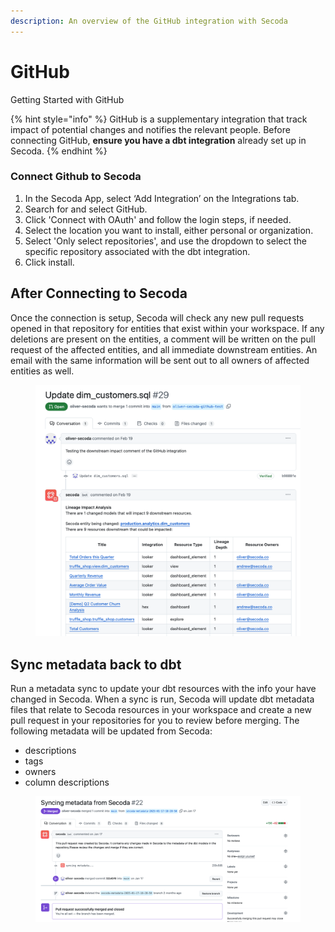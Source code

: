 ```yaml
---
description: An overview of the GitHub integration with Secoda
---
```


# GitHub

Getting Started with GitHub

{% hint style="info" %}
GitHub is a supplementary integration that track impact of potential changes and notifies the relevant people. Before connecting GitHub, **ensure you have a dbt integration** already set up in Secoda.
{% endhint %}

### Connect Github to Secoda

1. In the Secoda App, select ‘Add Integration’ on the Integrations tab.
2. Search for and select GitHub.
3. Click 'Connect with OAuth' and follow the login steps, if needed.
4. Select the location you want to install, either personal or organization.
5. Select 'Only select repositories', and use the dropdown to select the specific repository associated with the dbt integration.
6. Click install.

## After Connecting to Secoda

Once the connection is setup, Secoda will check any new pull requests opened in that repository for entities that exist within your workspace. If any deletions are present on the entities, a comment will be written on the pull request of the affected entities, and all immediate downstream entities. An email with the same information will be sent out to all owners of affected entities as well.

<figure><img src="../.gitbook/assets/image (95).png" alt=""><figcaption></figcaption></figure>

## Sync metadata back to dbt

Run a metadata sync to update your dbt resources with the info your have changed in Secoda. When a sync is run, Secoda will update dbt metadata files that relate to Secoda resources in your workspace and create a new pull request in your repositories for you to review before merging. The following metadata will be updated from Secoda:

* descriptions
* tags
* owners
* column descriptions

<figure><img src="../.gitbook/assets/image (96).png" alt=""><figcaption></figcaption></figure>

